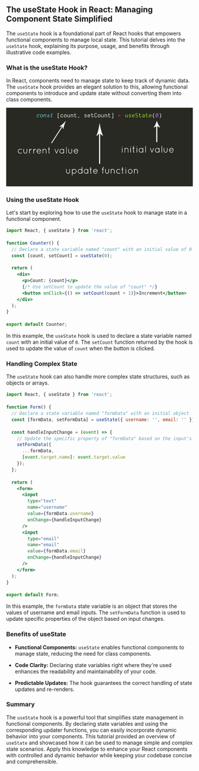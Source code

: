 ## The useState Hook in React: Managing Component State Simplified

The `useState` hook is a foundational part of React hooks that empowers functional components to manage local state. This tutorial delves into the `useState` hook, explaining its purpose, usage, and benefits through illustrative code examples.

### What is the useState Hook?

In React, components need to manage state to keep track of dynamic data. The `useState` hook provides an elegant solution to this, allowing functional components to introduce and update state without converting them into class components.

![](../Assets/React/useState.webp)

### Using the useState Hook

Let's start by exploring how to use the `useState` hook to manage state in a functional component.

```jsx
import React, { useState } from 'react';

function Counter() {
  // Declare a state variable named "count" with an initial value of 0
  const [count, setCount] = useState(0);

  return (
    <div>
      <p>Count: {count}</p>
      {/* Use setCount to update the value of "count" */}
      <button onClick={() => setCount(count + 1)}>Increment</button>
    </div>
  );
}

export default Counter;
```

In this example, the `useState` hook is used to declare a state variable named `count` with an initial value of `0`. The `setCount` function returned by the hook is used to update the value of `count` when the button is clicked.

### Handling Complex State

The `useState` hook can also handle more complex state structures, such as objects or arrays.

```jsx
import React, { useState } from 'react';

function Form() {
  // Declare a state variable named "formData" with an initial object
  const [formData, setFormData] = useState({ username: '', email: '' });

  const handleInputChange = (event) => {
    // Update the specific property of "formData" based on the input's name attribute
    setFormData({
      ...formData,
      [event.target.name]: event.target.value
    });
  };

  return (
    <form>
      <input
        type="text"
        name="username"
        value={formData.username}
        onChange={handleInputChange}
      />
      <input
        type="email"
        name="email"
        value={formData.email}
        onChange={handleInputChange}
      />
    </form>
  );
}

export default Form;
```

In this example, the `formData` state variable is an object that stores the values of username and email inputs. The `setFormData` function is used to update specific properties of the object based on input changes.

### Benefits of useState

- **Functional Components:** `useState` enables functional components to manage state, reducing the need for class components.

- **Code Clarity:** Declaring state variables right where they're used enhances the readability and maintainability of your code.

- **Predictable Updates:** The hook guarantees the correct handling of state updates and re-renders.

### Summary

The `useState` hook is a powerful tool that simplifies state management in functional components. By declaring state variables and using the corresponding updater functions, you can easily incorporate dynamic behavior into your components. This tutorial provided an overview of `useState` and showcased how it can be used to manage simple and complex state scenarios. Apply this knowledge to enhance your React components with controlled and dynamic behavior while keeping your codebase concise and comprehensible.